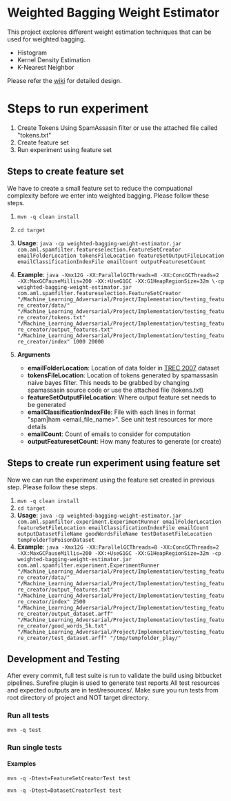 # **Weighted Bagging Weight Estimator**

This project explores different weight estimation techniques that can be used for weighted bagging.

* Histogram
* Kernel Density Estimation
* K-Nearest Neighbor

Please refer the [wiki](https://bitbucket.org/sarankuw/adversarial_machine_learning/wiki/Home) for detailed design.
# Steps to run experiment

1. Create Tokens Using SpamAssasin filter or use the attached file called "tokens.txt"
1. Create feature set
1. Run experiment using feature set

## **Steps to create feature set**
We have to create a small feature set to reduce the compuational complexity before we enter into weighted bagging. Please follow these steps.

1. `mvn -q clean install`
2. `cd target`
3. **Usage**:
   `java -cp weighted-bagging-weight-estimator.jar com.aml.spamfilter.featureselection.FeatureSetCreator emailFolderLocation tokensFileLocation featureSetOutputFileLocation emailClassificationIndexFile emailCount outputFeaturesetCount`
4. **Example**:
   `java -Xmx12G -XX:ParallelGCThreads=8 -XX:ConcGCThreads=2 -XX:MaxGCPauseMillis=200 -XX:+UseG1GC -XX:G1HeapRegionSize=32m \-cp weighted-bagging-weight-estimator.jar com.aml.spamfilter.featureselection.FeatureSetCreator "/Machine_Learning_Adversarial/Project/Implementation/testing_feature_creator/data/" "/Machine_Learning_Adversarial/Project/Implementation/testing_feature_creator/tokens.txt" "/Machine_Learning_Adversarial/Project/Implementation/testing_feature_creator/output_features.txt" "/Machine_Learning_Adversarial/Project/Implementation/testing_feature_creator/index" 1000 20000`   
5. **Arguments**   

    * **emailFolderLocation**: Location of data folder in [TREC 2007](http://plg.uwaterloo.ca/~gvcormac/treccorpus07/) dataset
    * **tokensFileLocation**: Location of tokens generated by spamassasin naive bayes filter. This needs to be grabbed by changing spamassasin source code or use the attached file (tokens.txt)
    * **featureSetOutputFileLocation**: Where output feature set needs to be generated
    * **emailClassificationIndexFile**: File with each lines in format "spam|ham <email_file_name>". See unit test resources for more details
    * **emailCount**: Count of emails to consider for computation
    * **outputFeaturesetCount**: How many features to generate (or create)

## **Steps to create run experiment using feature set**
Now we can run the experiment using the feature set created in previous step. Please follow these steps.

1. `mvn -q clean install`
2. `cd target`
3. **Usage**:
   `java -cp weighted-bagging-weight-estimator.jar com.aml.spamfilter.experiment.ExperimentRunner emailFolderLocation featureSetFileLocation emailClassificationIndexFile emailCount outputDatasetFileName goodWordsFileName testDatasetFileLocation tempFolderToPoisonDataset`
4. **Example**:
   `java -Xmx12G -XX:ParallelGCThreads=8 -XX:ConcGCThreads=2 -XX:MaxGCPauseMillis=200 -XX:+UseG1GC -XX:G1HeapRegionSize=32m -cp weighted-bagging-weight-estimator.jar com.aml.spamfilter.experiment.ExperimentRunner "/Machine_Learning_Adversarial/Project/Implementation/testing_feature_creator/data/" "/Machine_Learning_Adversarial/Project/Implementation/testing_feature_creator/output_features.txt" "/Machine_Learning_Adversarial/Project/Implementation/testing_feature_creator/index" 2500 "/Machine_Learning_Adversarial/Project/Implementation/testing_feature_creator/output_dataset.arff" "/Machine_Learning_Adversarial/Project/Implementation/testing_feature_creator/good_words_5k.txt" "/Machine_Learning_Adversarial/Project/Implementation/testing_feature_creator/test_dataset.arff" "/tmp/tempfolder_play/"`


## **Development and Testing**
After every commit, full test suite is run to validate the build using bitbucket pipelines.
Surefire plugin is used to generate test reports
All test resources and expected outputs are in test/resources/.
Make sure you run tests from root directory of project and NOT target directory.

### **Run all tests**
`mvn -q test`

### **Run single tests**

#### **Examples**
`mvn -q -Dtest=FeatureSetCreatorTest test`

`mvn -q -Dtest=DatasetCreatorTest test`